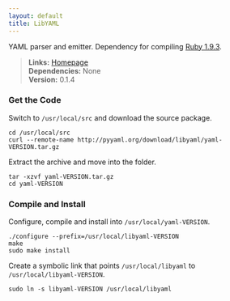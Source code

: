 ```yaml
---
layout: default
title: LibYAML
---
```



YAML parser and emitter. Dependency for compiling [Ruby 1.9.3](ruby.html).


> **Links:** [Homepage](http://pyyaml.org/wiki/LibYAML)  
> **Dependencies:** None  
> **Version:** <span id="version">0.1.4</span>


### Get the Code

Switch to `/usr/local/src` and download the source package.

	cd /usr/local/src
	curl --remote-name http://pyyaml.org/download/libyaml/yaml-VERSION.tar.gz

Extract the archive and move into the folder.

	tar -xzvf yaml-VERSION.tar.gz
	cd yaml-VERSION


### Compile and Install

Configure, compile and install into `/usr/local/yaml-VERSION`.

	./configure	--prefix=/usr/local/libyaml-VERSION
	make
	sudo make install

Create a symbolic link that points `/usr/local/libyaml` to `/usr/local/libyaml-VERSION`.

	sudo ln -s libyaml-VERSION /usr/local/libyaml
